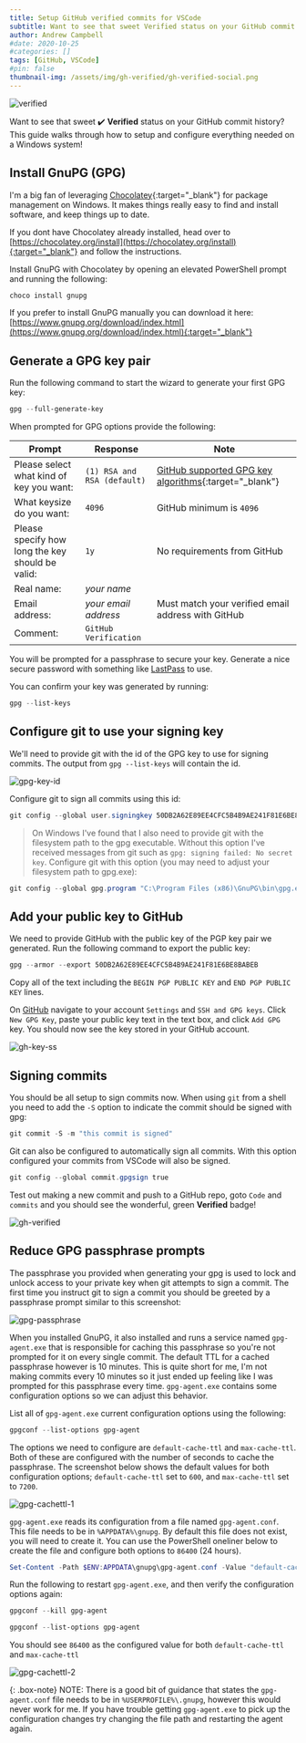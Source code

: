 ```yaml
---
title: Setup GitHub verified commits for VSCode
subtitle: Want to see that sweet Verified status on your GitHub commit history? This guide walks through how to setup and configure everything needed on a Windows system!
author: Andrew Campbell
#date: 2020-10-25
#categories: []
tags: [GitHub, VSCode]
#pin: false
thumbnail-img: /assets/img/gh-verified/gh-verified-social.png
---
```


![verified](/assets/img/gh-verified/gh-verified-social.png)

Want to see that sweet :heavy_check_mark: **Verified** status on your GitHub commit history? This guide walks through how to setup and configure everything needed on a Windows system!

## Install GnuPG (GPG)

I'm a big fan of leveraging [Chocolatey](https://chocolatey.org){:target="_blank"} for package management on Windows. It makes things really easy to find and install software, and keep things up to date.

If you dont have Chocolatey already installed, head over to [https://chocolatey.org/install](https://chocolatey.org/install){:target="_blank"} and follow the instructions.

Install GnuPG with Chocolatey by opening an elevated PowerShell prompt and running the following:

```powershell
choco install gnupg
```

If you prefer to install GnuPG manually you can download it here: [https://www.gnupg.org/download/index.html](https://www.gnupg.org/download/index.html){:target="_blank"}

## Generate a GPG key pair

Run the following command to start the wizard to generate your first GPG key:

```powershell
gpg --full-generate-key
```

When prompted for GPG options provide the following:

| Prompt | Response | Note |
| --- | --- | --- |
| Please select what kind of key you want: | `(1) RSA and RSA (default)` | [GitHub supported GPG key algorithms](https://docs.github.com/en/free-pro-team@latest/github/authenticating-to-github/generating-a-new-gpg-key#supported-gpg-key-algorithms){:target="_blank"} |
| What keysize do you want: | `4096` | GitHub minimum is `4096` |
| Please specify how long the key should be valid: | `1y` | No requirements from GitHub |
| Real name: | _your name_ |
| Email address: | _your email address_ | Must match your verified email address with GitHub |
| Comment: | `GitHub Verification` |

You will be prompted for a passphrase to secure your key. Generate a nice secure password with something like [LastPass](https://www.lastpass.com) to use.

You can confirm your key was generated by running:

```powershell
gpg --list-keys
```

## Configure git to use your signing key

We'll need to provide git with the id of the GPG key to use for signing commits. The output from `gpg --list-keys` will contain the id.

![gpg-key-id](/assets/img/gh-verified/gpg-key-id.png)

Configure git to sign all commits using this id:

```powershell
git config --global user.signingkey 50DB2A62E89EE4CFC5B4B9AE241F81E6BE8BABEB
```

> On Windows I've found that I also need to provide git with the filesystem path to the gpg executable. Without this option I've received messages from git such as `gpg: signing failed: No secret key`. Configure git with this option (you may need to adjust your filesystem path to gpg.exe):

```powershell
git config --global gpg.program "C:\Program Files (x86)\GnuPG\bin\gpg.exe"
```

## Add your public key to GitHub

We need to provide GitHub with the public key of the PGP key pair we generated. Run the following command to export the public key:

```powershell
gpg --armor --export 50DB2A62E89EE4CFC5B4B9AE241F81E6BE8BABEB
```

Copy all of the text including the `BEGIN PGP PUBLIC KEY` and `END PGP PUBLIC KEY` lines.

On [GitHub](https://github.com) navigate to your account `Settings` and `SSH and GPG keys`. Click `New GPG Key`, paste your public key text in the text box, and click `Add GPG` key. You should now see the key stored in your GitHub account.

![gh-key-ss](/assets/img/gh-verified/gpg-key-ss.png)

## Signing commits

You should be all setup to sign commits now. When using `git` from a shell you need to add the `-S` option to indicate the commit should be signed with gpg:

```powershell
git commit -S -m "this commit is signed"
```

Git can also be configured to automatically sign all commits. With this option configured your commits from VSCode will also be signed.

```powershell
git config --global commit.gpgsign true
```

Test out making a new commit and push to a GitHub repo, goto `Code` and `commits` and you should see the wonderful, green **Verified** badge!

![gh-verified](/assets/img/gh-verified/gh-verified.png)

## Reduce GPG passphrase prompts

The passphrase you provided when generating your gpg is used to lock and unlock access to your private key when git attempts to sign a commit. The first time you instruct git to sign a commit you should be greeted by a passphrase prompt similar to this screenshot:

![gpg-passphrase](/assets/img/gh-verified/gpg-passphrase.png)

When you installed GnuPG, it also installed and runs a service named `gpg-agent.exe` that is responsible for caching this passphrase so you're not prompted for it on every single commit. The default TTL for a cached passphrase however is 10 minutes. This is quite short for me, I'm not making commits every 10 minutes so it just ended up feeling like I was prompted for this passphrase every time. `gpg-agent.exe` contains some configuration options so we can adjust this behavior.

List all of `gpg-agent.exe` current configuration options using the following:

```powershell
gpgconf --list-options gpg-agent
```

The options we need to configure are `default-cache-ttl` and `max-cache-ttl`. Both of these are configured with the number of seconds to cache the passphrase. The screenshot below shows the default values for both configuration options; `default-cache-ttl` set to `600`, and `max-cache-ttl` set to `7200`.

![gpg-cachettl-1](/assets/img/gh-verified/gpg-cachettl-1.png)

`gpg-agent.exe` reads its configuration from a file named `gpg-agent.conf`. This file needs to be in `%APPDATA%\gnupg`. By default this file does not exist, you will need to create it. You can use the PowerShell oneliner below to create the file and configure both options to `86400` (24 hours).

```powershell
Set-Content -Path $ENV:APPDATA\gnupg\gpg-agent.conf -Value "default-cache-ttl 86400$([System.Environment]::NewLine)max-cache-ttl 86400"
```

Run the following to restart `gpg-agent.exe`, and then verify the configuration options again:

```powershell
gpgconf --kill gpg-agent

gpgconf --list-options gpg-agent
```

You should see `86400` as the configured value for both `default-cache-ttl` and `max-cache-ttl`

![gpg-cachettl-2](/assets/img/gh-verified/gpg-cachettl-2.png)

{: .box-note}
NOTE: There is a good bit of guidance that states the `gpg-agent.conf` file needs to be in `%USERPROFILE%\.gnupg`, however this would never work for me. If you have trouble getting `gpg-agent.exe` to pick up the configuration changes try changing the file path and restarting the agent again.
